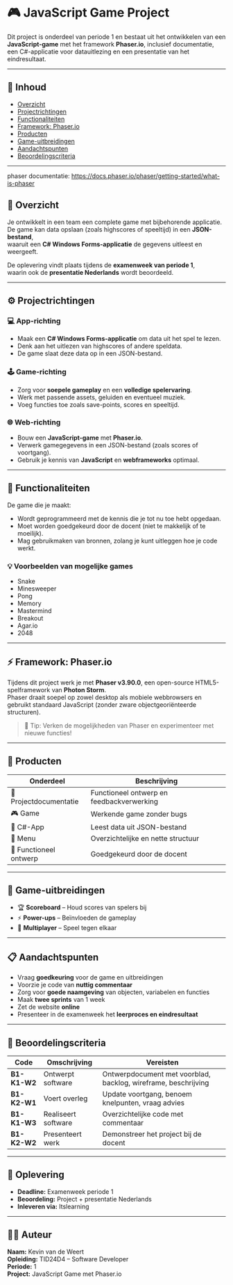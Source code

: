 # 🎮 JavaScript Game Project

Dit project is onderdeel van periode 1 en bestaat uit het ontwikkelen van een **JavaScript-game** met het framework **Phaser.io**, inclusief documentatie, een C#-applicatie voor datauitlezing en een presentatie van het eindresultaat.

---

## 📘 Inhoud

- [Overzicht](#overzicht)
- [Projectrichtingen](#projectrichtingen)
- [Functionaliteiten](#functionaliteiten)
- [Framework: Phaser.io](#framework-phaserio)
- [Producten](#producten)
- [Game-uitbreidingen](#game-uitbreidingen)
- [Aandachtspunten](#aandachtspunten)
- [Beoordelingscriteria](#beoordelingscriteria)

---

phaser documentatie: https://docs.phaser.io/phaser/getting-started/what-is-phaser

## 🧩 Overzicht

Je ontwikkelt in een team een complete game met bijbehorende applicatie.  
De game kan data opslaan (zoals highscores of speeltijd) in een **JSON-bestand**,  
waaruit een **C# Windows Forms-applicatie** de gegevens uitleest en weergeeft.

De oplevering vindt plaats tijdens de **examenweek van periode 1**,  
waarin ook de **presentatie Nederlands** wordt beoordeeld.

---

## ⚙️ Projectrichtingen

### 💻 App-richting
- Maak een **C# Windows Forms-applicatie** om data uit het spel te lezen.
- Denk aan het uitlezen van highscores of andere speldata.
- De game slaat deze data op in een JSON-bestand.

### 🕹️ Game-richting
- Zorg voor **soepele gameplay** en een **volledige spelervaring**.
- Werk met passende assets, geluiden en eventueel muziek.
- Voeg functies toe zoals save-points, scores en speeltijd.

### 🌐 Web-richting
- Bouw een **JavaScript-game** met **Phaser.io**.
- Verwerk gamegegevens in een JSON-bestand (zoals scores of voortgang).
- Gebruik je kennis van **JavaScript** en **webframeworks** optimaal.

---

## 🧠 Functionaliteiten

De game die je maakt:
- Wordt geprogrammeerd met de kennis die je tot nu toe hebt opgedaan.
- Moet worden goedgekeurd door de docent (niet te makkelijk of te moeilijk).
- Mag gebruikmaken van bronnen, zolang je kunt uitleggen hoe je code werkt.

### 💡 Voorbeelden van mogelijke games
- Snake  
- Minesweeper  
- Pong  
- Memory  
- Mastermind  
- Breakout  
- Agar.io  
- 2048  

---

## ⚡ Framework: Phaser.io

Tijdens dit project werk je met **Phaser v3.90.0**, een open-source HTML5-spelframework van **Photon Storm**.  
Phaser draait soepel op zowel desktop als mobiele webbrowsers en gebruikt standaard JavaScript (zonder zware objectgeoriënteerde structuren).

> 💬 Tip: Verken de mogelijkheden van Phaser en experimenteer met nieuwe functies!

---

## 🧾 Producten

| Onderdeel | Beschrijving |
|------------|---------------|
| 📄 Projectdocumentatie | Functioneel ontwerp en feedbackverwerking |
| 🎮 Game | Werkende game zonder bugs |
| 💾 C#-App | Leest data uit JSON-bestand |
| 🧭 Menu | Overzichtelijke en nette structuur |
| 🧱 Functioneel ontwerp | Goedgekeurd door de docent |

---

## 🚀 Game-uitbreidingen

- 🏆 **Scoreboard** – Houd scores van spelers bij  
- ⚡ **Power-ups** – Beïnvloeden de gameplay  
- 👥 **Multiplayer** – Speel tegen elkaar  

---

## 📋 Aandachtspunten

- Vraag **goedkeuring** voor de game en uitbreidingen  
- Voorzie je code van **nuttig commentaar**  
- Zorg voor **goede naamgeving** van objecten, variabelen en functies  
- Maak **twee sprints** van 1 week  
- Zet de website **online**  
- Presenteer in de examenweek het **leerproces en eindresultaat**

---

## 🧮 Beoordelingscriteria

| Code | Omschrijving | Vereisten |
|------|---------------|-----------|
| **B1-K1-W2** | Ontwerpt software | Ontwerpdocument met voorblad, backlog, wireframe, beschrijving |
| **B1-K2-W1** | Voert overleg | Update voortgang, benoem knelpunten, vraag advies |
| **B1-K1-W3** | Realiseert software | Overzichtelijke code met commentaar |
| **B1-K2-W2** | Presenteert werk | Demonstreer het project bij de docent |

---

## 📅 Oplevering

- **Deadline:** Examenweek periode 1  
- **Beoordeling:** Project + presentatie Nederlands  
- **Inleveren via:** Itslearning

---

## 👨‍💻 Auteur

**Naam:** Kevin van de Weert  
**Opleiding:** TID24D4 – Software Developer  
**Periode:** 1  
**Project:** JavaScript Game met Phaser.io

